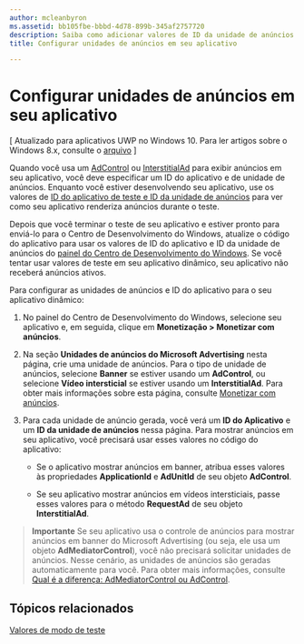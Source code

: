 ```yaml
---
author: mcleanbyron
ms.assetid: bb105fbe-bbbd-4d78-899b-345af2757720
description: Saiba como adicionar valores de ID da unidade de anúncios e do aplicativo do painel do Centro de Desenvolvimento do Windows ao seu aplicativo antes de enviá-lo para a Loja.
title: Configurar unidades de anúncios em seu aplicativo

---
```


# Configurar unidades de anúncios em seu aplicativo


\[ Atualizado para aplicativos UWP no Windows 10. Para ler artigos sobre o Windows 8.x, consulte o [arquivo](http://go.microsoft.com/fwlink/p/?linkid=619132) \]

Quando você usa um [AdControl](https://msdn.microsoft.com/library/windows/apps/microsoft.advertising.winrt.ui.adcontrol.aspx) ou [InterstitialAd](https://msdn.microsoft.com/library/windows/apps/microsoft.advertising.winrt.ui.interstitialad.aspx) para exibir anúncios em seu aplicativo, você deve especificar um ID do aplicativo e de unidade de anúncios. Enquanto você estiver desenvolvendo seu aplicativo, use os valores de [ID do aplicativo de teste e ID da unidade de anúncios](test-mode-values.md) para ver como seu aplicativo renderiza anúncios durante o teste.

Depois que você terminar o teste de seu aplicativo e estiver pronto para enviá-lo para o Centro de Desenvolvimento do Windows, atualize o código do aplicativo para usar os valores de ID do aplicativo e ID da unidade de anúncios do [painel do Centro de Desenvolvimento do Windows](https://msdn.microsoft.com/library/windows/apps/mt170658.aspx). Se você tentar usar valores de teste em seu aplicativo dinâmico, seu aplicativo não receberá anúncios ativos.

Para configurar as unidades de anúncios e ID do aplicativo para o seu aplicativo dinâmico:

1.  No painel do Centro de Desenvolvimento do Windows, selecione seu aplicativo e, em seguida, clique em **Monetização > Monetizar com anúncios**.
2.  Na seção **Unidades de anúncios do Microsoft Advertising** nesta página, crie uma unidade de anúncios. Para o tipo de unidade de anúncios, selecione **Banner** se estiver usando um **AdControl**, ou selecione **Vídeo intersticial** se estiver usando um **InterstitialAd**. Para obter mais informações sobre esta página, consulte [Monetizar com anúncios](../publish/monetize-with-ads.md).

3.  Para cada unidade de anúncio gerada, você verá um **ID do Aplicativo** e um **ID da unidade de anúncios** nessa página. Para mostrar anúncios em seu aplicativo, você precisará usar esses valores no código do aplicativo:

    * Se o aplicativo mostrar anúncios em banner, atribua esses valores às propriedades **ApplicationId** e **AdUnitId** de seu objeto **AdControl**.

    * Se seu aplicativo mostrar anúncios em vídeos intersticiais, passe esses valores para o método **RequestAd** de seu objeto **InterstitialAd**.

> **Importante**   Se seu aplicativo usa o controle de anúncios para mostrar anúncios em banner do Microsoft Advertising (ou seja, ele usa um objeto **AdMediatorControl**), você não precisará solicitar unidades de anúncios. Nesse cenário, as unidades de anúncios são geradas automaticamente para você. Para obter mais informações, consulte [Qual é a diferença: AdMediatorControl ou AdControl](what-is-the-difference-admediatorcontrol-or-adcontrol.md).

 

## Tópicos relacionados

[Valores de modo de teste](test-mode-values.md)


 

 


<!--HONumber=May16_HO2-->


